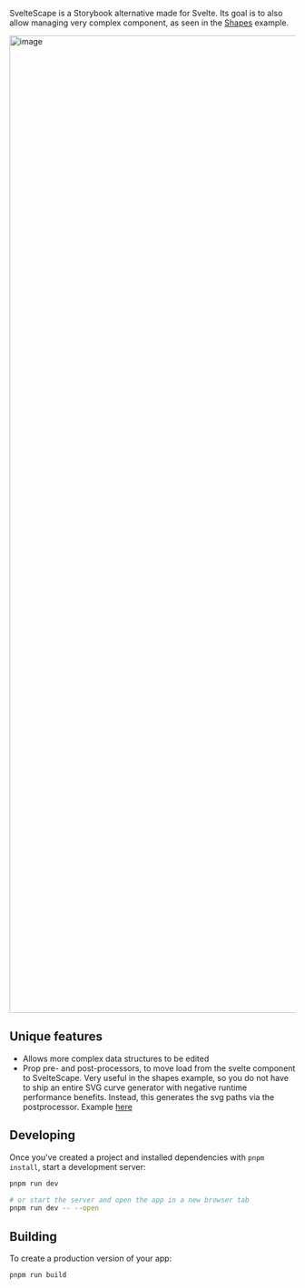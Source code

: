SvelteScape is a Storybook alternative made for Svelte. Its goal is to also allow managing very complex component, as seen in the [Shapes](https://story.bonfireleads.com/ShapesInteractive) example.

<img width="1723" alt="image" src="https://user-images.githubusercontent.com/70709113/210283373-f419a00e-7340-486c-a1ce-8c60c63e8bfd.png">

## Unique features
- Allows more complex data structures to be edited
- Prop pre- and post-processors, to move load from the svelte component to SvelteScape. Very useful in the shapes example, so you do not have to ship an entire SVG curve generator with negative runtime performance benefits. Instead, this generates the svg paths via the postprocessor. Example [here](https://github.com/AlessioGr/sveltescape/blob/master/src/lib/storyconfigs/Shapes.ts)

## Developing

Once you've created a project and installed dependencies with `pnpm install`, start a development server:

```bash
pnpm run dev

# or start the server and open the app in a new browser tab
pnpm run dev -- --open
```

## Building

To create a production version of your app:

```bash
pnpm run build
```
